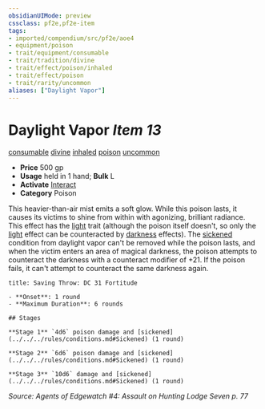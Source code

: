 ```yaml
---
obsidianUIMode: preview
cssclass: pf2e,pf2e-item
tags:
- imported/compendium/src/pf2e/aoe4
- equipment/poison
- trait/equipment/consumable
- trait/tradition/divine
- trait/effect/poison/inhaled
- trait/effect/poison
- trait/rarity/uncommon
aliases: ["Daylight Vapor"]
---
```

# Daylight Vapor *Item 13*  
[consumable](consumable.md)  [divine](divine.md)  [inhaled](inhaled.md)  [poison](rules/traits/poison.md)  [uncommon](uncommon.md)  

- **Price** 500 gp
- **Usage** held in 1 hand; **Bulk** L
- **Activate** [Interact](interact.md)
- **Category** Poison

This heavier-than-air mist emits a soft glow. While this poison lasts, it causes its victims to shine from within with agonizing, brilliant radiance. This effect has the [light](rules/traits/light.md) trait (although the poison itself doesn't, so only the [light](rules/traits/light.md) effect can be counteracted by [darkness](rules/traits/darkness.md) effects). The [sickened](conditions.md#Sickened) condition from daylight vapor can't be removed while the poison lasts, and when the victim enters an area of magical darkness, the poison attempts to counteract the darkness with a counteract modifier of +21. If the poison fails, it can't attempt to counteract the same darkness again.

```ad-inline-affliction
title: Saving Throw: DC 31 Fortitude

- **Onset**: 1 round
- **Maximum Duration**: 6 rounds

## Stages

**Stage 1** `4d6` poison damage and [sickened](../../../rules/conditions.md#Sickened) (1 round)

**Stage 2** `6d6` poison damage and [sickened](../../../rules/conditions.md#Sickened) (1 round)

**Stage 3** `10d6` damage and [sickened](../../../rules/conditions.md#Sickened) (1 round)
```

*Source: Agents of Edgewatch #4: Assault on Hunting Lodge Seven p. 77*
